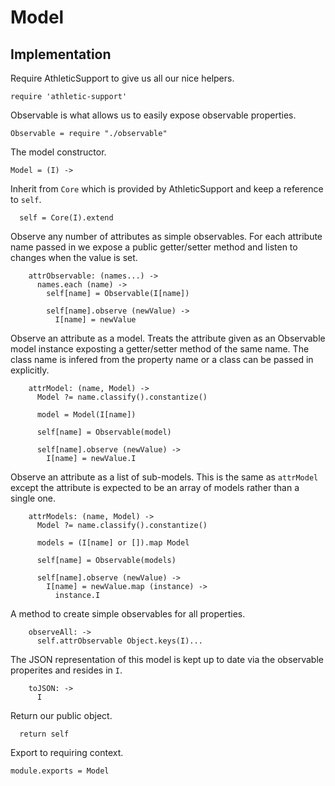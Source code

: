 Model
=====



Implementation
--------------

Require AthleticSupport to give us all our nice helpers.

    require 'athletic-support'

Observable is what allows us to easily expose observable properties.

    Observable = require "./observable"

The model constructor.

    Model = (I) ->

Inherit from `Core` which is provided by AthleticSupport and keep a reference to `self`.

      self = Core(I).extend

Observe any number of attributes as simple observables. For each attribute name passed in we expose a public getter/setter method and listen to changes when the value is set.

        attrObservable: (names...) ->
          names.each (name) ->
            self[name] = Observable(I[name])

            self[name].observe (newValue) ->
              I[name] = newValue

Observe an attribute as a model. Treats the attribute given as an Observable model instance exposting a getter/setter method of the same name. The class name is infered from the property name or a class can be passed in explicitly.

        attrModel: (name, Model) ->
          Model ?= name.classify().constantize()

          model = Model(I[name])

          self[name] = Observable(model)

          self[name].observe (newValue) ->
            I[name] = newValue.I

Observe an attribute as a list of sub-models. This is the same as `attrModel` except the attribute is expected to be an array of models rather than a single one.

        attrModels: (name, Model) ->
          Model ?= name.classify().constantize()

          models = (I[name] or []).map Model

          self[name] = Observable(models)

          self[name].observe (newValue) ->
            I[name] = newValue.map (instance) ->
              instance.I

A method to create simple observables for all properties.

        observeAll: ->
          self.attrObservable Object.keys(I)...

The JSON representation of this model is kept up to date via the observable properites and resides in `I`.

        toJSON: ->
          I

Return our public object.

      return self

Export to requiring context.

    module.exports = Model
